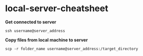 # local-server-cheatsheet

**Get connected to server**

```
ssh username@server_address
```
**Copy files from local machine to server**

```
scp -r folder_name username@server_address:/target_directory
```



